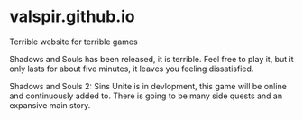 # valspir.github.io

Terrible website for terrible games


Shadows and Souls has been released, it is terrible. Feel free to play it, but it only lasts for about five minutes, it leaves you feeling dissatisfied.

Shadows and Souls 2: Sins Unite is in devlopment, this game will be online and continuously added to. There is going to be many side quests and an expansive main story.
